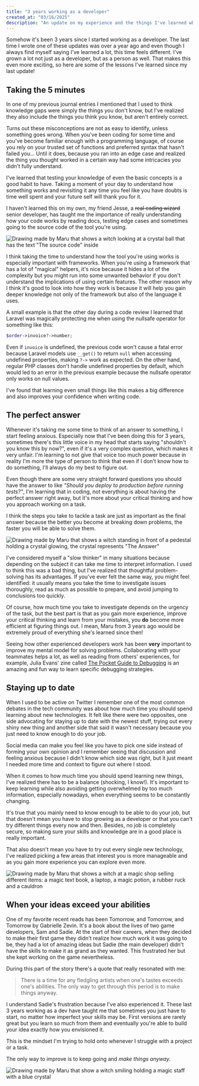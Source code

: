 ```yaml
---
title: "3 years working as a developer"
created_at: "03/16/2025"
description: "An update on my experience and the things I've learned while being part of an engineering team for 3 years."
---
```


Somehow it's been 3 years since I started working as a developer. The last time I wrote one of these updates was over a year ago and even though I always find myself saying I've learned a lot, this time feels different. I've grown a lot not just as a developer, but as a person as well. That makes this even more exciting, so here are some of the lessons I've learned since my last update!

## Taking the 5 minutes

In one of my previous journal entries I mentioned that I used to think knowledge gaps were simply the things you don't know, but I've realized they also include the things you think you know, but aren't entirely correct.

Turns out these misconceptions are not as easy to identify, unless something goes wrong. When you've been coding for some time and you've become familiar enough with a programming language, of course you rely on your trusted set of functions and preferred syntax that hasn't failed you… Until it does, because you ran into an edge case and realized the thing you thought worked in a certain way had some intricacies you didn't fully understand.

I've learned that testing your knowledge of even the basic concepts is a good habit to have. Taking a moment of your day to understand how something works and revisiting it any time you feel like you have doubts is time well spent and your future self will thank you for it.

I haven't learned this on my own, my friend Jesse, a ~~real coding wizard~~ senior developer, has taught me the importance of really understanding how your code works by reading docs, testing edge cases and sometimes going to the source code of the tool you're using.

![Drawing made by Maru that shows a witch looking at a crystal ball that has the text "The source code" inside](../../images/journal/3-years-as-a-dev.png)

I think taking the time to understand how the tool you're using works is especially important with frameworks. When you're using a framework that has a lot of "magical" helpers, it's nice because it hides a lot of the complexity but you might run into some unwanted behavior if you don't understand the implications of using certain features. The other reason why I think it's good to look into how they work is because it will help you gain deeper knowledge not only of the framework but also of the language it uses.

A small example is that the other day during a code review I learned that Laravel was magically protecting me when using the nullsafe operator for something like this:

```php
$order->invoice?->number;
```

Even if `invoice` is undefined, the previous code won't cause a fatal error because Laravel models use `__get()` to return `null` when accessing undefined properties, making `?->` work as expected. On the other hand, regular PHP classes don't handle undefined properties by default, which would led to an error in the previous example because the nullsafe operator only works on null values.

I've found that learning even small things like this makes a big difference and also improves your confidence when writing code.

## The perfect answer

Whenever it's taking me some time to think of an answer to something, I start feeling anxious. Especially now that I've been doing this for 3 years, sometimes there's this little voice in my head that starts saying "shouldn't you know this by now?", even if it's a very complex question, which makes it very unfair. I'm learning to not give that voice too much power because in reality I'm more the type of person to think that even if I don't know how to do something, I'll always do my best to figure out.

Even though there are some very straight forward questions you should have the answer to like _"Should you deploy to production before running tests?"_, I'm learning that in coding, not everything is about having the perfect answer right away, but it's more about your critical thinking and how you approach working on a task.

I think the steps you take to tackle a task are just as important as the final answer because the better you become at breaking down problems, the faster you will be able to solve them.

![Drawing made by Maru that shows a witch standing in front of a pedestal holding a crystal glowing, the crystal represents "The Answer"](../../images/journal/3-years-as-a-dev-2.png)

I've considered myself a "slow thinker" in many situations because depending on the subject it can take me time to interpret information. I used to think this was a bad thing, but I've realized that thoughtful problem-solving has its advantages. If you've ever felt the same way, you might feel identified: it usually means you take the time to investigate issues thoroughly, read as much as possible to prepare, and avoid jumping to conclusions too quickly.

Of course, how much time you take to investigate depends on the urgency of the task, but the best part is that as you gain more experience, improve your critical thinking and learn from your mistakes, you **do** become more efficient at figuring things out. I mean, Maru from 3 years ago would be extremely proud of everything she's learned since then!

Seeing how other experienced developers work has been **very** important to improve my mental model for solving problems. Collaborating with your teammates helps a lot, as well as reading from others' experiences, for example, Julia Evans' zine called [The Pocket Guide to Debugging](https://wizardzines.com/zines/debugging-guide/) is an amazing and fun way to learn specific debugging strategies.

## Staying up to date

When I used to be active on Twitter I remember one of the most common debates in the tech community was about how much time you should spend learning about new technologies. It felt like there were two opposites, one side advocating for staying up to date with the newest stuff, trying out every shiny new thing and another side that said it wasn't necessary because you just need to know enough to do your job.

Social media can make you feel like you have to pick one side instead of forming your own opinion and I remember seeing that discussion and feeling anxious because I didn't know which side was right, but it just meant I needed more time and context to figure out where I stood.

When it comes to how much time you should spend learning new things, I've realized there has to be a balance (shocking, I know!). It's important to keep learning while also avoiding getting overwhelmed by too much information, especially nowadays, when everything seems to be constantly changing.

It's true that you mainly need to know enough to be able to do your job, but that doesn't mean you have to stop growing as a developer or that you can't try different things every now and then. Besides, no job is completely secure, so making sure your skills and knowledge are in a good place is really important.

That also doesn't mean you have to try out every single new technology, I've realized picking a few areas that interest you is more manageable and as you gain more experience you can explore even more.

![Drawing made by Maru that shows a witch at a magic shop selling different items: a magic text book, a laptop, a magic potion, a rubber ruck and a cauldron](../../images/journal/3-years-as-a-dev-3.png)

## When your ideas exceed your abilities

One of my favorite recent reads has been Tomorrow, and Tomorrow, and Tomorrow by Gabrielle Zevin. It's a book about the lives of two game developers, Sam and Sadie. At the start of their careers, when they decided to make their first game they didn't realize how much work it was going to be, they had a lot of amazing ideas but Sadie (the main developer) didn't have the skills to make it as grand as they wanted. This frustrated her but she kept working on the game nevertheless.

During this part of the story there's a quote that really resonated with me:

> There is a time for any fledgling artists when one's tastes exceeds one's abilities. The only way to get through this period is to make things anyway.

I understand Sadie's frustration because I've also experienced it. These last 3 years working as a dev have taught me that sometimes you just have to start, no matter how imperfect your skills may be. First versions are rarely great but you learn so much from them and eventually you're able to build your idea exactly how you envisioned it.

This is the mindset I'm trying to hold onto whenever I struggle with a project or a task.

The only way to improve is to keep going and _make things anyway_.

![Drawing made by Maru that show a witch smiling holding a magic staff with a blue crystal](../../images/journal/3-years-as-a-dev-4.png)
